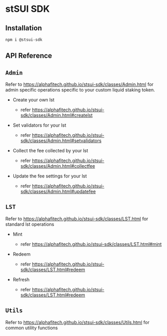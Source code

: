 # stSUI SDK

## Installation

```bash
npm i @stsui-sdk
```

## API Reference

## `Admin`

Refer to https://alphafitech.github.io/stsui-sdk/classes/Admin.html for admin specific operations specific to your custom liquid staking token.

- Create your own lst

  - refer https://alphafitech.github.io/stsui-sdk/classes/Admin.html#createlst

- Set validators for your lst

  - refer https://alphafitech.github.io/stsui-sdk/classes/Admin.html#setvalidators

- Collect the fee collected by your lst

  - refer https://alphafitech.github.io/stsui-sdk/classes/Admin.html#collectfee

- Update the fee settings for your lst

  - refer https://alphafitech.github.io/stsui-sdk/classes/Admin.html#updatefee

## `LST`

Refer to https://alphafitech.github.io/stsui-sdk/classes/LST.html for standard lst operations

- Mint

  - refer https://alphafitech.github.io/stsui-sdk/classes/LST.html#mint

- Redeem

  - refer https://alphafitech.github.io/stsui-sdk/classes/LST.html#redeem

- Refresh

  - refer https://alphafitech.github.io/stsui-sdk/classes/LST.html#redeem

## `Utils`

Refer to https://alphafitech.github.io/stsui-sdk/classes/Utils.html for common utility functions
